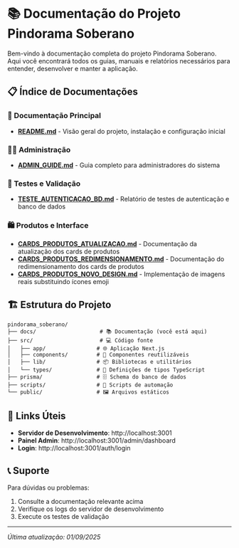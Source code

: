 # 📚 Documentação do Projeto Pindorama Soberano

Bem-vindo à documentação completa do projeto Pindorama Soberano. Aqui você encontrará todos os guias, manuais e relatórios necessários para entender, desenvolver e manter a aplicação.

## 📋 Índice de Documentações

### 🚀 Documentação Principal
- **[README.md](./README.md)** - Visão geral do projeto, instalação e configuração inicial

### 👨‍💼 Administração
- **[ADMIN_GUIDE.md](./ADMIN_GUIDE.md)** - Guia completo para administradores do sistema

### 🧪 Testes e Validação
- **[TESTE_AUTENTICACAO_BD.md](./TESTE_AUTENTICACAO_BD.md)** - Relatório de testes de autenticação e banco de dados

### 🛍️ Produtos e Interface
- **[CARDS_PRODUTOS_ATUALIZACAO.md](CARDS_PRODUTOS_ATUALIZACAO.md)** - Documentação da atualização dos cards de produtos
- **[CARDS_PRODUTOS_REDIMENSIONAMENTO.md](CARDS_PRODUTOS_REDIMENSIONAMENTO.md)** - Documentação do redimensionamento dos cards de produtos
- **[CARDS_PRODUTOS_NOVO_DESIGN.md](./CARDS_PRODUTOS_NOVO_DESIGN.md)** - Implementação de imagens reais substituindo ícones emoji

## 🏗️ Estrutura do Projeto

```
pindorama_soberano/
├── docs/                    # 📚 Documentação (você está aqui)
├── src/                     # 💻 Código fonte
│   ├── app/                # 🌐 Aplicação Next.js
│   ├── components/         # 🧩 Componentes reutilizáveis
│   ├── lib/                # 📦 Bibliotecas e utilitários
│   └── types/              # 📝 Definições de tipos TypeScript
├── prisma/                 # 🗄️ Schema do banco de dados
├── scripts/                # 🔧 Scripts de automação
└── public/                 # 🖼️ Arquivos estáticos
```

## 🔗 Links Úteis

- **Servidor de Desenvolvimento**: http://localhost:3001
- **Painel Admin**: http://localhost:3001/admin/dashboard
- **Login**: http://localhost:3001/auth/login

## 📞 Suporte

Para dúvidas ou problemas:
1. Consulte a documentação relevante acima
2. Verifique os logs do servidor de desenvolvimento
3. Execute os testes de validação

---

*Última atualização: 01/09/2025*